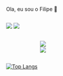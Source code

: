 Ola, eu sou o Filipe 👋

<h2 dir="auto"></h2>

<a href="mailto:filiperosso99@gmail.com"><img src="https://camo.githubusercontent.com/8a15df73eefc8d613bab8230d8859b6328119607d14846dd1f1e0e9b526126b2/68747470733a2f2f696d672e736869656c64732e696f2f62616467652f2d476d61696c2d2532333333333f7374796c653d666f722d7468652d6261646765266c6f676f3d676d61696c266c6f676f436f6c6f723d7768697465" data-canonical-src="https://img.shields.io/badge/-Gmail-%23333?style=for-the-badge&amp;logo=gmail&amp;logoColor=white" style="max-width: 100%;"></a>
<a href="https://www.linkedin.com/in/filiperosso/" rel="nofollow"><img src="https://camo.githubusercontent.com/7fee771b415a6f144501304c2c4074aa62a0dd96ddc0f8c0aafd95ac0af584c1/68747470733a2f2f696d672e736869656c64732e696f2f62616467652f2d4c696e6b6564496e2d2532333030373742353f7374796c653d666f722d7468652d6261646765266c6f676f3d6c696e6b6564696e266c6f676f436f6c6f723d7768697465" data-canonical-src="https://img.shields.io/badge/-LinkedIn-%230077B5?style=for-the-badge&amp;logo=linkedin&amp;logoColor=white" style="max-width: 100%;"></a>
<div style="width: 200px;">
  
<h2 dir="auto"></h2>

<div align="center" dir="auto">
<a href="https://skillicons.dev" rel="nofollow" class="">
  <img src="https://skillicons.dev/icons?i=git,vscode,visualstudio,androidstudio,dotnet,cs,azure,javascript,typescript,angular,css,html,sass,notion,figma,github,linux,postman,bootstrap,mongodb,windows,discord,linkedin,instagram" data-canonical-src="https://skillicons.dev/icons?i=git,vscode,visualstudio,androidstudio,dotnet,cs,azure,javascript,typescript,angular,css,html,sass,notion,figma,github,linux,postman,bootstrap,mongodb,windows,discord,linkedin,instagram" style="max-width: 100%;">
</a>
  <br>
  </div>

  <div align="center" dir="auto">
     <a target="_blank" rel="noopener noreferrer nofollow" href="https://camo.githubusercontent.com/876b098270da9470e4e84e69e8b305828c5c832b73d841fc6433b71b995ca073/68747470733a2f2f6769746875622d70726f66696c652d74726f7068792e76657263656c2e6170702f3f757365726e616d653d697361616335343534353426726f773d3126636f6c756d6e3d36267468656d653d64726163756c61266d617267696e2d773d3135266d617267696e2d683d3135"><img src="https://camo.githubusercontent.com/876b098270da9470e4e84e69e8b305828c5c832b73d841fc6433b71b995ca073/68747470733a2f2f6769746875622d70726f66696c652d74726f7068792e76657263656c2e6170702f3f757365726e616d653d697361616335343534353426726f773d3126636f6c756d6e3d36267468656d653d64726163756c61266d617267696e2d773d3135266d617267696e2d683d3135" data-canonical-src="https://github-profile-trophy.vercel.app/?username=isaac545454&amp;row=1&amp;column=6&amp;theme=dracula&amp;margin-w=15&amp;margin-h=15" style="max-width: 100%;"></a>
  </div>
  
<!--  Formação em andamento:

[<img src="https://hermes.dio.me/tracks/aa71615b-e701-4cec-bb64-71ba6974c5fe.png" width="70">](Link do Curso em Andamento)
!-->
<h2 dir="auto"></h2>

<a href="https://github.com/Roxouw/github-readme-stats">
  <img src="https://github-readme-stats.vercel.app/api/top-langs/?username=Roxouw&langs_count=8" alt="Top Langs" />
</a>
</div>

<!--
**Roxouw/Roxouw** is a ✨ _special_ ✨ repository because its `README.md` (this file) appears on your GitHub profile.

Here are some ideas to get you started:

- 🔭 I’m currently working on ...
- 🌱 I’m currently learning ...
- 👯 I’m looking to collaborate on ...
- 🤔 I’m looking for help with ...
- 💬 Ask me about ...
- 📫 How to reach me: ...
- 😄 Pronouns: ...
- ⚡ Fun fact: ...
-->
